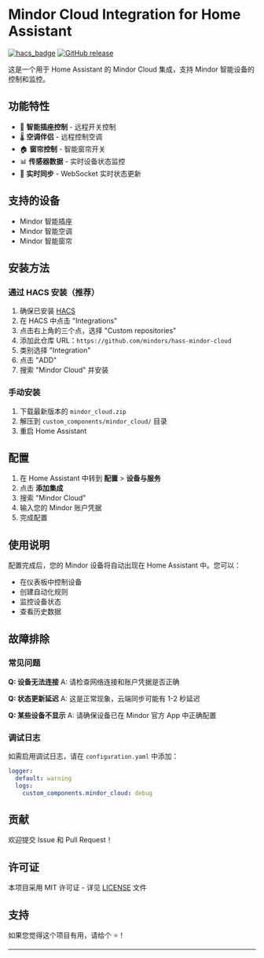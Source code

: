 # Mindor Cloud Integration for Home Assistant

[![hacs_badge](https://img.shields.io/badge/HACS-Custom-orange.svg)](https://github.com/custom-components/hacs)
[![GitHub release](https://img.shields.io/github/release/mindors/hass-mindor-cloud.svg)](https://github.com/mindors/hass-mindor-cloud/releases)

这是一个用于 Home Assistant 的 Mindor Cloud 集成，支持 Mindor 智能设备的控制和监控。

## 功能特性

- 🔌 **智能插座控制** - 远程开关控制
- 🌡️ **空调伴侣** - 远程控制空调
- 🏠 **窗帘控制** - 智能窗帘开关
- 📊 **传感器数据** - 实时设备状态监控
- 🔄 **实时同步** - WebSocket 实时状态更新

## 支持的设备

- Mindor 智能插座
- Mindor 智能空调
- Mindor 智能窗帘

## 安装方法

### 通过 HACS 安装（推荐）

1. 确保已安装 [HACS](https://hacs.xyz/)
2. 在 HACS 中点击 "Integrations"
3. 点击右上角的三个点，选择 "Custom repositories"
4. 添加此仓库 URL：`https://github.com/mindors/hass-mindor-cloud`
5. 类别选择 "Integration"
6. 点击 "ADD"
7. 搜索 "Mindor Cloud" 并安装

### 手动安装

1. 下载最新版本的 `mindor_cloud.zip`
2. 解压到 `custom_components/mindor_cloud/` 目录
3. 重启 Home Assistant

## 配置

1. 在 Home Assistant 中转到 **配置** > **设备与服务**
2. 点击 **添加集成**
3. 搜索 "Mindor Cloud"
4. 输入您的 Mindor 账户凭据
5. 完成配置

## 使用说明

配置完成后，您的 Mindor 设备将自动出现在 Home Assistant 中。您可以：

- 在仪表板中控制设备
- 创建自动化规则
- 监控设备状态
- 查看历史数据

## 故障排除

### 常见问题

**Q: 设备无法连接**
A: 请检查网络连接和账户凭据是否正确

**Q: 状态更新延迟**
A: 这是正常现象，云端同步可能有 1-2 秒延迟

**Q: 某些设备不显示**
A: 请确保设备已在 Mindor 官方 App 中正确配置

### 调试日志

如需启用调试日志，请在 `configuration.yaml` 中添加：

```yaml
logger:
  default: warning
  logs:
    custom_components.mindor_cloud: debug
```

## 贡献

欢迎提交 Issue 和 Pull Request！

## 许可证

本项目采用 MIT 许可证 - 详见 [LICENSE](LICENSE) 文件

## 支持

如果您觉得这个项目有用，请给个 ⭐️！

---
